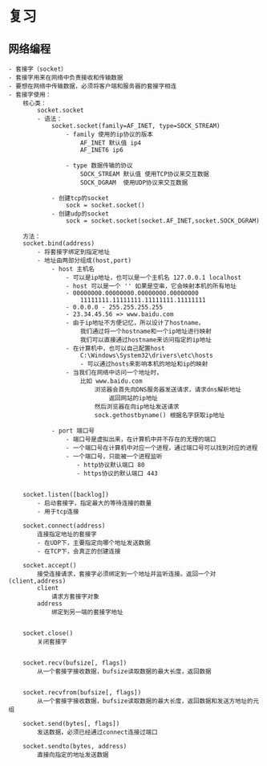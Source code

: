 # 复习

## 网络编程
    - 套接字（socket）
    - 套接字用来在网络中负责接收和传输数据
    - 要想在网络中传输数据，必须将客户端和服务器的套接字相连
    - 套接字使用：
        核心类：
            socket.socket
            - 语法：
                socket.socket(family=AF_INET, type=SOCK_STREAM)
                    - family 使用的ip协议的版本
                        AF_INET 默认值 ip4
                        AF_INET6 ip6

                    - type 数据传输的协议
                        SOCK_STREAM 默认值 使用TCP协议来交互数据
                        SOCK_DGRAM  使用UDP协议来交互数据

                - 创建tcp的socket
                    sock = socket.socket()
                - 创建udp的socket
                    sock = socket.socket(socket.AF_INET,socket.SOCK_DGRAM)

        方法：
        socket.bind(address)
            - 将套接字绑定到指定地址
            - 地址由两部分组成(host,port)
                - host 主机名
                    - 可以是ip地址，也可以是一个主机名 127.0.0.1 localhost
                    - host 可以是一个 '' 如果是空串，它会映射本机的所有地址
                    - 00000000.00000000.00000000.00000000
                        11111111.11111111.11111111.11111111
                    - 0.0.0.0 - 255.255.255.255
                    - 23.34.45.56 => www.baidu.com
                    - 由于ip地址不方便记忆，所以设计了hostname，
                        我们通过将一个hostname和一个ip地址进行映射
                        我们可以直接通过hostname来访问指定的ip地址
                    - 在计算机中，也可以自己配置host
                        C:\Windows\System32\drivers\etc\hosts
                        - 可以通过hosts来影响本机的地址和ip的映射
                    - 当我们在网络中访问一个地址时，
                        比如 www.baidu.com
                            浏览器会首先向DNS服务器发送请求，请求dns解析地址
                                返回网站的ip地址
                            然后浏览器在向ip地址发送请求
                            sock.gethostbyname() 根据名字获取ip地址

                - port 端口号
                    - 端口号是虚拟出来，在计算机中并不存在的无理的端口
                    - 一个端口号在计算机中对应一个进程，通过端口号可以找到对应的进程
                    - 一个端口号，只能被一个进程监听
                       - http协议默认端口 80
                       - https协议的默认端口 443


        socket.listen([backlog])
            - 启动套接字，指定最大的等待连接的数量
            - 用于tcp连接

        socket.connect(address)
            连接指定地址的套接字
            - 在UDP下，主要指定向哪个地址发送数据
            - 在TCP下，会真正的创建连接

        socket.accept()
            接受连接请求，套接字必须绑定到一个地址并监听连接。返回一个对(client,address)
            client
                请求方套接字对象
            address
                绑定到另一端的套接字地址


        socket.close()
            关闭套接字


        socket.recv(bufsize[, flags])
            从一个套接字接收数据，bufsize读取数据的最大长度，返回数据


        socket.recvfrom(bufsize[, flags])
            从一个套接字接收数据，bufsize读取数据的最大长度，返回数据和发送方地址的元组

        socket.send(bytes[, flags])
            发送数据，必须已经通过connect连接过端口

        socket.sendto(bytes, address)
            直接向指定的地址发送数据